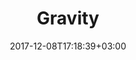 ---
layout: single-ru
title: "Gravity"
date: 2017-12-08T17:18:39+03:00
tag: "type2"
info:
    one: "Аудит протокола консенсуса Delegated Proof of Importance на риски информационной безопасности."
    two: ""
    img: "/images/content/gravity-min.png"
about:
    title: "О проекте"
    text: "Компания Gravity является разработчиком протокола консенсуса Delegated Proof of Importance, сочетающего в себе подходы протоколов Delegated Proof of Stake и  Proof of Importance. Данный протокол основан на измененном ядре Graphene и учитывает дополнительно к доли владения узла его транзакционную активность в сети. Таким образом, эмиссия в сети зависит от роста экономики, функционирующей в сети, а пользователи сети вознаграждаются исходя из степени их активности. Также протокол позволяет всем участникам сети делегировать право валидировать блоки ограниченному кругу участников.
"
    year: ""
    client: ""
    industry: ""
goal:
    title: "Задачи QBT"
    text: "QIWI Blockchain Technologies осуществила аудит «Gravity: Delegated Proof of Importance Protocol» на риски информационной безопасности. Специалисты QBT сделали анализ на атаки, связанные с повышением влияния за счёт искусственной активности в рамках сети, в том числе в целях реализации атак 51% и DDoS. Также был произведен подбор оптимальных параметров модели протокола для снижения данных рисков.
"
    blocks: []

---